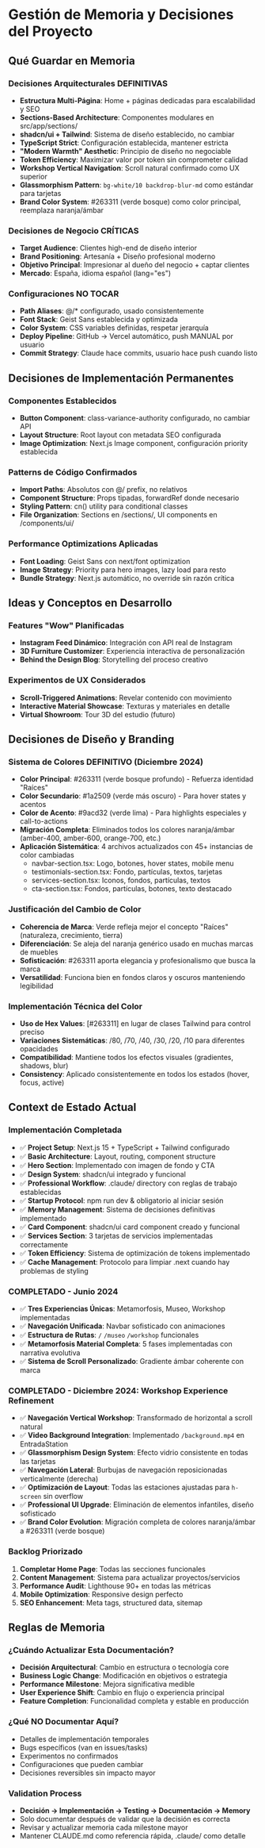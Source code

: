 # Gestión de Memoria y Decisiones del Proyecto

## Qué Guardar en Memoria

### Decisiones Arquitecturales DEFINITIVAS
- **Estructura Multi-Página**: Home + páginas dedicadas para escalabilidad y SEO
- **Sections-Based Architecture**: Componentes modulares en src/app/sections/
- **shadcn/ui + Tailwind**: Sistema de diseño establecido, no cambiar
- **TypeScript Strict**: Configuración establecida, mantener estricta
- **"Modern Warmth" Aesthetic**: Principio de diseño no negociable
- **Token Efficiency**: Maximizar valor por token sin comprometer calidad
- **Workshop Vertical Navigation**: Scroll natural confirmado como UX superior
- **Glassmorphism Pattern**: `bg-white/10 backdrop-blur-md` como estándar para tarjetas
- **Brand Color System**: #263311 (verde bosque) como color principal, reemplaza naranja/ámbar

### Decisiones de Negocio CRÍTICAS
- **Target Audience**: Clientes high-end de diseño interior
- **Brand Positioning**: Artesanía + Diseño profesional moderno
- **Objetivo Principal**: Impresionar al dueño del negocio + captar clientes
- **Mercado**: España, idioma español (lang="es")

### Configuraciones NO TOCAR
- **Path Aliases**: @/* configurado, usado consistentemente
- **Font Stack**: Geist Sans establecida y optimizada
- **Color System**: CSS variables definidas, respetar jerarquía
- **Deploy Pipeline**: GitHub → Vercel automático, push MANUAL por usuario
- **Commit Strategy**: Claude hace commits, usuario hace push cuando listo

## Decisiones de Implementación Permanentes

### Componentes Establecidos
- **Button Component**: class-variance-authority configurado, no cambiar API
- **Layout Structure**: Root layout con metadata SEO configurada
- **Image Optimization**: Next.js Image component, configuración priority establecida

### Patterns de Código Confirmados
- **Import Paths**: Absolutos con @/ prefix, no relativos
- **Component Structure**: Props tipadas, forwardRef donde necesario  
- **Styling Pattern**: cn() utility para conditional classes
- **File Organization**: Sections en /sections/, UI components en /components/ui/

### Performance Optimizations Aplicadas
- **Font Loading**: Geist Sans con next/font optimization
- **Image Strategy**: Priority para hero images, lazy load para resto
- **Bundle Strategy**: Next.js automático, no override sin razón crítica

## Ideas y Conceptos en Desarrollo

### Features "Wow" Planificadas
- **Instagram Feed Dinámico**: Integración con API real de Instagram
- **3D Furniture Customizer**: Experiencia interactiva de personalización
- **Behind the Design Blog**: Storytelling del proceso creativo

### Experimentos de UX Considerados
- **Scroll-Triggered Animations**: Revelar contenido con movimiento
- **Interactive Material Showcase**: Texturas y materiales en detalle
- **Virtual Showroom**: Tour 3D del estudio (futuro)

## Decisiones de Diseño y Branding

### Sistema de Colores DEFINITIVO (Diciembre 2024)
- **Color Principal**: #263311 (verde bosque profundo) - Refuerza identidad "Raíces"
- **Color Secundario**: #1a2509 (verde más oscuro) - Para hover states y acentos
- **Color de Acento**: #9acd32 (verde lima) - Para highlights especiales y call-to-actions
- **Migración Completa**: Eliminados todos los colores naranja/ámbar (amber-400, amber-600, orange-700, etc.)
- **Aplicación Sistemática**: 4 archivos actualizados con 45+ instancias de color cambiadas
  - navbar-section.tsx: Logo, botones, hover states, mobile menu
  - testimonials-section.tsx: Fondo, partículas, textos, tarjetas
  - services-section.tsx: Iconos, fondos, partículas, textos
  - cta-section.tsx: Fondos, partículas, botones, texto destacado

### Justificación del Cambio de Color
- **Coherencia de Marca**: Verde refleja mejor el concepto "Raíces" (naturaleza, crecimiento, tierra)
- **Diferenciación**: Se aleja del naranja genérico usado en muchas marcas de muebles
- **Sofisticación**: #263311 aporta elegancia y profesionalismo que busca la marca
- **Versatilidad**: Funciona bien en fondos claros y oscuros manteniendo legibilidad

### Implementación Técnica del Color
- **Uso de Hex Values**: [#263311] en lugar de clases Tailwind para control preciso
- **Variaciones Sistemáticas**: /80, /70, /40, /30, /20, /10 para diferentes opacidades
- **Compatibilidad**: Mantiene todos los efectos visuales (gradientes, shadows, blur)
- **Consistency**: Aplicado consistentemente en todos los estados (hover, focus, active)

## Context de Estado Actual

### Implementación Completada
- ✅ **Project Setup**: Next.js 15 + TypeScript + Tailwind configurado
- ✅ **Basic Architecture**: Layout, routing, component structure
- ✅ **Hero Section**: Implementado con imagen de fondo y CTA
- ✅ **Design System**: shadcn/ui integrado y funcional
- ✅ **Professional Workflow**: .claude/ directory con reglas de trabajo establecidas
- ✅ **Startup Protocol**: npm run dev & obligatorio al iniciar sesión
- ✅ **Memory Management**: Sistema de decisiones definitivas implementado
- ✅ **Card Component**: shadcn/ui card component creado y funcional
- ✅ **Services Section**: 3 tarjetas de servicios implementadas correctamente
- ✅ **Token Efficiency**: Sistema de optimización de tokens implementado
- ✅ **Cache Management**: Protocolo para limpiar .next cuando hay problemas de styling

### COMPLETADO - Junio 2024
- ✅ **Tres Experiencias Únicas**: Metamorfosis, Museo, Workshop implementadas
- ✅ **Navegación Unificada**: Navbar sofisticado con animaciones
- ✅ **Estructura de Rutas**: `/` `/museo` `/workshop` funcionales
- ✅ **Metamorfosis Material Completa**: 5 fases implementadas con narrativa evolutiva
- ✅ **Sistema de Scroll Personalizado**: Gradiente ámbar coherente con marca

### COMPLETADO - Diciembre 2024: Workshop Experience Refinement
- ✅ **Navegación Vertical Workshop**: Transformado de horizontal a scroll natural
- ✅ **Video Background Integration**: Implementado `/background.mp4` en EntradaStation
- ✅ **Glassmorphism Design System**: Efecto vidrio consistente en todas las tarjetas
- ✅ **Navegación Lateral**: Burbujas de navegación reposicionadas verticalmente (derecha)
- ✅ **Optimización de Layout**: Todas las estaciones ajustadas para `h-screen` sin overflow
- ✅ **Professional UI Upgrade**: Eliminación de elementos infantiles, diseño sofisticado
- ✅ **Brand Color Evolution**: Migración completa de colores naranja/ámbar a #263311 (verde bosque)

### Backlog Priorizado
1. **Completar Home Page**: Todas las secciones funcionales
2. **Content Management**: Sistema para actualizar proyectos/servicios
3. **Performance Audit**: Lighthouse 90+ en todas las métricas
4. **Mobile Optimization**: Responsive design perfecto
5. **SEO Enhancement**: Meta tags, structured data, sitemap

## Reglas de Memoria

### ¿Cuándo Actualizar Esta Documentación?
- **Decisión Arquitectural**: Cambio en estructura o tecnología core
- **Business Logic Change**: Modificación en objetivos o estrategia
- **Performance Milestone**: Mejora significativa medible
- **User Experience Shift**: Cambio en flujo o experiencia principal
- **Feature Completion**: Funcionalidad completa y estable en producción

### ¿Qué NO Documentar Aquí?
- Detalles de implementación temporales
- Bugs específicos (van en issues/tasks)
- Experimentos no confirmados
- Configuraciones que pueden cambiar
- Decisiones reversibles sin impacto mayor

### Validation Process
- **Decisión → Implementación → Testing → Documentación → Memory**
- Solo documentar después de validar que la decisión es correcta
- Revisar y actualizar memoria cada milestone mayor
- Mantener CLAUDE.md como referencia rápida, .claude/ como detalle